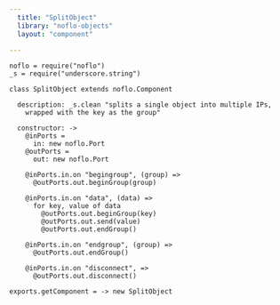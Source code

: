 ```yaml
---
  title: "SplitObject"
  library: "noflo-objects"
  layout: "component"

---
```


    noflo = require("noflo")
    _s = require("underscore.string")
    
    class SplitObject extends noflo.Component
    
      description: _s.clean "splits a single object into multiple IPs,
        wrapped with the key as the group"
    
      constructor: ->
        @inPorts =
          in: new noflo.Port
        @outPorts =
          out: new noflo.Port
    
        @inPorts.in.on "begingroup", (group) =>
          @outPorts.out.beginGroup(group)
    
        @inPorts.in.on "data", (data) =>
          for key, value of data
            @outPorts.out.beginGroup(key)
            @outPorts.out.send(value)
            @outPorts.out.endGroup()
    
        @inPorts.in.on "endgroup", (group) =>
          @outPorts.out.endGroup()
    
        @inPorts.in.on "disconnect", =>
          @outPorts.out.disconnect()
    
    exports.getComponent = -> new SplitObject
    
